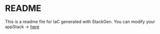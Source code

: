 # README
This is a readme file for IaC generated with StackGen.
You can modify your appStack -> [here](http://main.dev.stackgen.com/appstacks/c379c1ba-6a77-46e9-b514-7fdbe88b9ec7)

